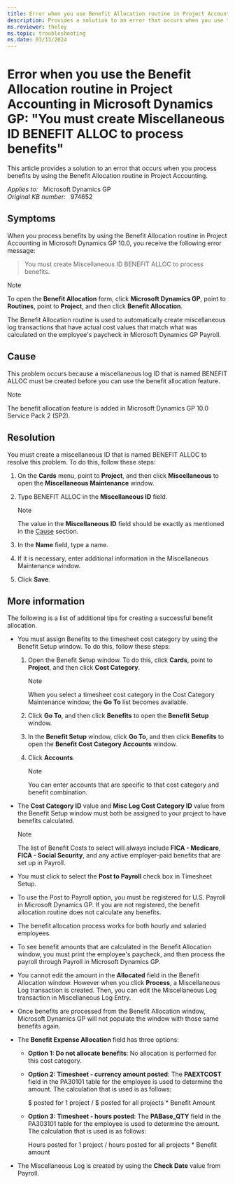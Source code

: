 ```yaml
---
title: Error when you use Benefit Allocation routine in Project Accounting 
description: Provides a solution to an error that occurs when you use the Benefit Allocation routine in Project Accounting in Microsoft Dynamics GP.
ms.reviewer: theley
ms.topic: troubleshooting
ms.date: 03/13/2024
---
```

# Error when you use the Benefit Allocation routine in Project Accounting in Microsoft Dynamics GP: "You must create Miscellaneous ID BENEFIT ALLOC to process benefits"

This article provides a solution to an error that occurs when you process benefits by using the Benefit Allocation routine in Project Accounting.

_Applies to:_ &nbsp; Microsoft Dynamics GP  
_Original KB number:_ &nbsp; 974652

## Symptoms  

When you process benefits by using the Benefit Allocation routine in Project Accounting in Microsoft Dynamics GP 10.0, you receive the following error message:

> You must create Miscellaneous ID BENEFIT ALLOC to process benefits.

> [!NOTE]
> To open the **Benefit Allocation** form, click **Microsoft Dynamics GP**, point to **Routines**, point to **Project**, and then click **Benefit Allocation**.

The Benefit Allocation routine is used to automatically create miscellaneous log transactions that have actual cost values that match what was calculated on the employee's paycheck in Microsoft Dynamics GP Payroll.

## Cause  

This problem occurs because a miscellaneous log ID that is named BENEFIT ALLOC must be created before you can use the benefit allocation feature.

> [!NOTE]
> The benefit allocation feature is added in Microsoft Dynamics GP 10.0 Service Pack 2 (SP2).

## Resolution  

You must create a miscellaneous ID that is named BENEFIT ALLOC to resolve this problem. To do this, follow these steps:

1. On the **Cards** menu, point to **Project**, and then click **Miscellaneous** to open the **Miscellaneous Maintenance** window.
2. Type BENEFIT ALLOC in the **Miscellaneous ID** field.

    > [!NOTE]
    > The value in the **Miscellaneous ID** field should be exactly as mentioned in the [Cause](#cause) section.
3. In the **Name** field, type a name.
4. If it is necessary, enter additional information in the Miscellaneous Maintenance window.
5. Click **Save**.

## More information

The following is a list of additional tips for creating a successful benefit allocation.

- You must assign Benefits to the timesheet cost category by using the Benefit Setup window. To do this, follow these steps:

    1. Open the Benefit Setup window. To do this, click **Cards**, point to **Project**, and then click **Cost Category**.

        > [!NOTE]
        > When you select a timesheet cost category in the Cost Category Maintenance window, the **Go To** list becomes available.
    2. Click **Go To**, and then click **Benefits** to open the **Benefit Setup** window.
    3. In the **Benefit Setup** window, click **Go To**, and then click **Benefits** to open the **Benefit Cost Category Accounts** window.
    4. Click **Accounts**.

        > [!NOTE]
        > You can enter accounts that are specific to that cost category and benefit combination.

- The **Cost Category ID** value and **Misc Log Cost Category ID** value from the Benefit Setup window must both be assigned to your project to have benefits calculated.

    > [!NOTE]
    > The list of Benefit Costs to select will always include **FICA - Medicare**, **FICA - Social Security**, and any active employer-paid benefits that are set up in Payroll.

- You must click to select the **Post to Payroll** check box in Timesheet Setup.
- To use the Post to Payroll option, you must be registered for U.S. Payroll in Microsoft Dynamics GP. If you are not registered, the benefit allocation routine does not calculate any benefits.
- The benefit allocation process works for both hourly and salaried employees.
- To see benefit amounts that are calculated in the Benefit Allocation window, you must print the employee's paycheck, and then process the payroll through Payroll in Microsoft Dynamics GP.
- You cannot edit the amount in the **Allocated** field in the Benefit Allocation window. However when you click **Process**, a Miscellaneous Log transaction is created. Then, you can edit the Miscellaneous Log transaction in Miscellaneous Log Entry.
- Once benefits are processed from the Benefit Allocation window, Microsoft Dynamics GP will not populate the window with those same benefits again.
- The **Benefit Expense Allocation** field has three options:

  - **Option 1: Do not allocate benefits**: No allocation is performed for this cost category.
  - **Option 2: Timesheet - currency amount posted**: The **PAEXTCOST** field in the PA30101 table for the employee is used to determine the amount. The calculation that is used is as follows:
  
      $ posted for 1 project / $ posted for all projects * Benefit Amount
  - **Option 3: Timesheet - hours posted**: The **PABase_QTY** field in the PA303101 table for the employee is used to determine the amount. The calculation that is used is as follows:
  
      Hours posted for 1 project / hours posted for all projects * Benefit amount

- The Miscellaneous Log is created by using the **Check Date** value from Payroll.

